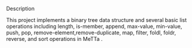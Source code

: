 Description

This project implements a binary tree data structure  and several basic list operations including length, is-member, append, max-value, min-value, push, pop, remove-element,remove-duplicate, map, filter, foldl, foldr, reverse, and  sort operations in MeTTa . 